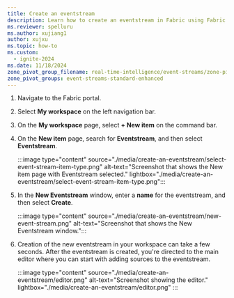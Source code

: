 ```yaml
---
title: Create an eventstream
description: Learn how to create an eventstream in Fabric using Fabric Real-Time intelligence workload.
ms.reviewer: spelluru
ms.author: xujiang1
author: xujxu
ms.topic: how-to
ms.custom:
  - ignite-2024
ms.date: 11/18/2024
zone_pivot_group_filename: real-time-intelligence/event-streams/zone-pivot-groups.json
zone_pivot_groups: event-streams-standard-enhanced
---
```


1. Navigate to the Fabric portal. 
1. Select **My workspace** on the left navigation bar.
1. On the **My workspace** page, select **+ New item** on the command bar. 
1. On the **New item** page, search for **Eventstream**, and then select **Eventstream**. 

    :::image type="content" source="./media/create-an-eventstream/select-event-stream-item-type.png" alt-text="Screenshot that shows the New item page with Eventstream selected." lightbox="./media/create-an-eventstream/select-event-stream-item-type.png":::
1. In the **New Eventstream** window, enter a **name** for the eventstream, and then select **Create**.

    :::image type="content" source="./media/create-an-eventstream/new-event-stream.png" alt-text="Screenshot that shows the New Eventstream window.":::
1. Creation of the new eventstream in your workspace can take a few seconds. After the eventstream is created, you're directed to the main editor where you can start with adding sources to the eventstream. 

   :::image type="content" source="./media/create-an-eventstream/editor.png" alt-text="Screenshot showing the editor." lightbox="./media/create-an-eventstream/editor.png" :::
